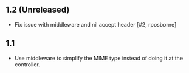 ## 1.2 (Unreleased)

* Fix issue with middleware and nil accept header [#2, rposborne]

## 1.1

* Use middleware to simplify the MIME type instead of doing it at the controller.
